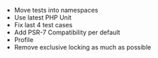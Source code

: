* Move tests into namespaces
* Use latest PHP Unit
* Fix last 4 test cases
* Add PSR-7 Compatibility per default
* Profile
* Remove exclusive locking as much as possible
